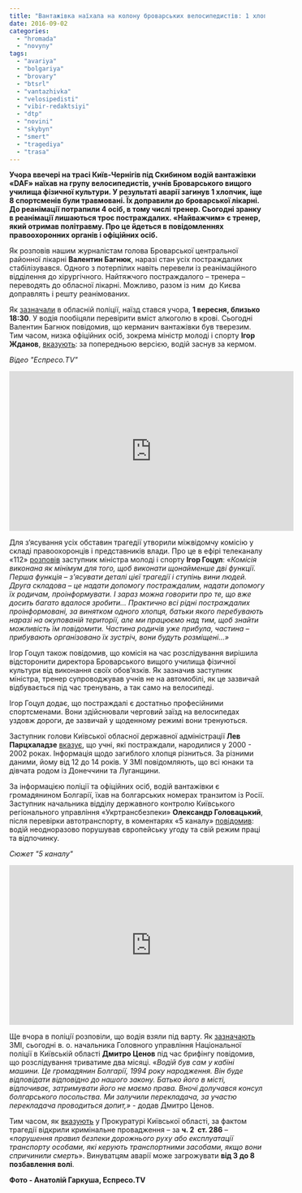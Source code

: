 ```yaml
---
title: "Вантажівка наїхала на колону броварських велосипедистів: 1 хлопчик загинув, 8 спортсменів травмовані"
date: 2016-09-02
categories: 
  - "hromada"
  - "novyny"
tags: 
  - "avariya"
  - "bolgariya"
  - "brovary"
  - "btsrl"
  - "vantazhivka"
  - "velosipedisti"
  - "vibir-redaktsiyi"
  - "dtp"
  - "novini"
  - "skybyn"
  - "smert"
  - "tragediya"
  - "trasa"
---
```


**Учора ввечері на трасі Київ-Чернігів під Скибином водій вантажівки «DAF» наїхав на групу велосипедистів, учнів Броварського вищого училища фізичної культури. У результаті аварії загинув 1 хлопчик, іще 8 спортсменів були травмовані. Їх доправили до броварської лікарні. До реанімації потрапили 4 осіб, в тому числі тренер. Сьогодні зранку в реанімації лишаються троє постраждалих. «Найважчим» є тренер, який отримав політравму. Про це йдеться в повідомленнях правоохоронних органів і офіційних осіб.**

Як розповів нашим журналістам голова Броварської центральної районної лікарні **Валентин Багнюк**, наразі стан усіх постраждалих стабілізувався. Одного з потерпілих навіть перевели із реанімаційного відділення до хірургічного. Найтяжчого постраждалого – тренера – переводять до обласної лікарні. Можливо, разом із ним  до Києва доправлять і решту реанімованих.

Як [зазначали](https://kv.npu.gov.ua/uk/publish/article/216197) в обласній поліції, наїзд стався учора, **1 вересня, близько 18:30**. У водія пообіцяли перевірити вміст алкоголю в крові. Сьогодні Валентин Багнюк повідомив, що керманич вантажівки був тверезим. Тим часом, низка офіційних осіб, зокрема міністр молоді і спорту **Ігор Жданов**, [вказують](https://www.facebook.com/permalink.php?story_fbid=1031591126959088&id=100003246322240): за попередньою версією, водій заснув за кермом.

_Відео "Еспресо.TV"_

<iframe src="https://www.youtube.com/embed/2UlToX3zNJs" width="560" height="315" frameborder="0" allowfullscreen="allowfullscreen"></iframe>

Для з’ясування усіх обставин трагедії утворили міжвідомчу комісію у складі правоохоронців і представників влади. Про це в ефірі телеканалу «112» [розповів](http://ua.112.ua/avarii-np/dyrektor-uchylyshcha-vykhovantsi-iakoho-potrapyly-v-dtp-pid-brovaramy-vidstoronenyi-vid-posady-335755.html) заступник міністра молоді і спорту **Ігор Гоцул**: «_Комісія виконана як мінімум для того, щоб виконати щонайменше дві функції. Перша функція – з'ясувати деталі цієї трагедії і ступінь вини людей. Друга складова – це надати допомогу постраждалим, надати допомогу їх родичам, проінформувати. І зараз можна говорити про те, що вже досить багато вдалося зробити... Практично всі рідні постраждалих проінформовані, за винятком одного хлопця, батьки якого перебувають наразі на окупованій території, але ми працюємо над тим, щоб знайти можливість їм повідомити. Частина родичів уже прибула, частина – прибувають організовано їх зустріч, вони будуть розміщені…»_

Ігор Гоцул також повідомив, що комісія на час розслідування вирішила відсторонити директора Броварського вищого училища фізичної культури від виконання своїх обов’язків. Як зазначив заступник міністра, тренер супроводжував учнів не на автомобілі, як це зазвичай відбувається під час тренувань, а так само на велосипеді.

Ігор Гоцул додає, що постраждалі є достатньо професійними спортсменами. Вони здійснювали черговий заїзд на велосипедах уздовж дороги, де зазвичай у щоденному режимі вони тренуються.

Заступник голови Київської обласної державної адміністрації **Лев Парцхаладзе** [вказує](https://www.facebook.com/lev.partskhaladz1/posts/519604674900643), що учні, які постраждали, народилися у 2000 - 2002 роках. Інформація щодо загиблого хлопця різниться. За різними даними, йому від 12 до 14 років. У ЗМІ повідомляють, що всі юнаки та дівчата родом із Донеччини та Луганщини.

За інформацією поліції та офіційних осіб, водій вантажівки є громадянином Болгарії, їхав на болгарських номерах транзитом із Росії. Заступник начальника відділу державного контролю Київського регіонального управління «Укртрансбезпеки» **Олександр Головацький**, після перевірки автотранспорту, в коментарях «5 каналу» [повідомив](http://www.5.ua/suspilstvo/pid-brovaramy-fura-zbyla-hrupu-velosypedystiv-ie-zhertvy-124586.html): водій неодноразово порушував європейську угоду та свій режим праці та відпочинку.

_Сюжет "5 каналу"_

<iframe src="https://www.youtube.com/embed/t-MVmMk3hPk" width="560" height="315" frameborder="0" allowfullscreen="allowfullscreen"></iframe>

Ще вчора в поліції розповіли, що водія взяли під варту. Як [зазначають](http://ua.censor.net.ua/news/404201/rozsliduvannya_za_faktom_dtp_pid_brovaramy_tryvatyme_2_misyatsi_politsiya_video) ЗМІ, сьогодні в. о. начальника Головного управління Національної поліції в Київській області **Дмитро Ценов** під час брифінгу повідомив, що розслідування триватиме два місяці. «_Водій був сам у кабіні машини. Це громадянин Болгарії, 1994 року народження. Він буде відповідати відповідно до нашого закону. Батько його в місті, відпочиває, затримувати його не маємо права. Вночі долучався консул болгарського посольства. Ми залучили перекладача, за участю перекладача проводиться допит,»_ - додав Дмитро Ценов.

Тим часом, як [вказують](http://kobl.gp.gov.ua/ua/news.html?_m=publications&_c=view&_t=rec&id=191745) у Прокуратурі Київської області, за фактом трагедії відкрили кримінальне провадження – за **ч. 2  ст. 286** – «_порушення правил безпеки дорожнього руху або експлуатації транспорту особами, які керують транспортними засобами, якщо вони спричинили смерть_». Винуватцям аварії може загрожувати **від 3 до 8 позбавлення волі**.

**Фото - Анатолій Гаркуша, Еспресо.TV**
